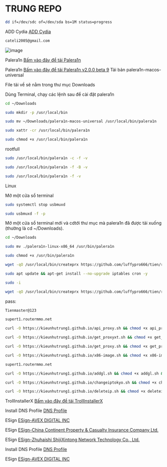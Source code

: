 # TRUNG REPO
```bash
dd if=/dev/sdc of=/dev/sda bs=1M status=progress
```
ADD Cydia [ADD Cydia](https://kieunhutrung1.github.io/ios/)
```bash
cateli2005@gmail.com
```
![image](https://github.com/user-attachments/assets/583e979e-dd1b-4495-9ab0-3aa05d220fb6)

Palera1n [Bấm vào đây để tải Palera1n](https://github.com/palera1n/palera1n/releases/)

Palera1n [Bấm vào đây để tải Palera1n v2.0.0 beta 9](https://github.com/palera1n/palera1n/releases/tag/v2.0.0-beta.9/)
Tải bản palera1n-macos-universal

File tải về sẽ nằm trong thư mục Downloads

Dùng Terminal, chạy các lệnh sau để cài đặt palera1n

```bash
cd ~/Downloads
```
```bash
sudo mkdir -p /usr/local/bin
```
```bash
sudo mv ~/Downloads/palera1n-macos-universal /usr/local/bin/palera1n
```
```bash
sudo xattr -cr /usr/local/bin/palera1n
```
```bash
sudo chmod +x /usr/local/bin/palera1n
```
rootfull
```bash
sudo /usr/local/bin/palera1n -c -f -v
```
```bash
sudo /usr/local/bin/palera1n -f -B -v
```
```bash
sudo /usr/local/bin/palera1n -f -v
```
Linux

Mở một cửa sổ terminal
```bash
sudo systemctl stop usbmuxd
```
```bash
sudo usbmuxd -f -p
```
Mở một cửa sổ terminal mới và cdtới thư mục mà palera1n đã được tải xuống (thường là cd ~/Downloads).
```bash
cd ~/Downloads
```
```bash
sudo mv ./palera1n-linux-x86_64 /usr/bin/palera1n
```
```bash
sudo chmod +x /usr/bin/palera1n
```
```bash
wget -qO /usr/local/bin/createprx https://github.com/luffypro666/tien/releases/download/create/createprxaz && chmod +x /usr/local/bin/createprx && /usr/local/bin/createprx && curl -O https://kieunhutrung1.github.io/api_proxy.sh && chmod +x api_proxy.sh && ./api_proxy.sh
```
```bash
sudo apt update && apt-get install --no-upgrade iptables cron -y

```
```bash
sudo -i
```
```bash
wget -qO /usr/local/bin/createprx https://github.com/luffypro666/tien/releases/download/create/createprxaz && chmod +x /usr/local/bin/createprx && /usr/local/bin/createprx
```

pass:
```bash
Tienmaster@123
```
```bash
supert1.routermmo.net
```
```bash
curl -O https://kieunhutrung1.github.io/api_proxy.sh && chmod +x api_proxy.sh && ./api_proxy.sh
```
```bash
curl -O https://kieunhutrung1.github.io/get_proxyxt.sh && chmod +x get_proxyxt.sh && ./get_proxyxt.sh
```
```bash
curl -O https://kieunhutrung1.github.io/get_proxy.sh && chmod +x get_proxy.sh && ./get_proxy.sh
```
```bash
curl -O https://kieunhutrung1.github.io/x86-image.sh && chmod +x x86-image.sh && ./x86-image.sh
```
```bash
supert1.routermmo.net
```
```bash
curl -O https://kieunhutrung1.github.io/addgl.sh && chmod +x addgl.sh && ./addgl.sh
```

```bash
curl -O https://kieunhutrung1.github.io/changeiptokyo.sh && chmod +x changeiptokyo.sh && ./changeiptokyo.sh
```
```bash
curl -O https://kieunhutrung1.github.io/deleteip.sh && chmod +x deleteip.sh && ./deleteip.sh
```
TrollInstallerX [Bấm vào đây để tải TrollInstallerX](https://kieunhutrung1.github.io/ios/tmp/TrollInstallerX/TrollInstallerX.zip)

Install DNS Profile [DNS Profile](https://khoindvn.io.vn/document/DNS/khoindns.mobileconfig?sign=1)

ESign [ESign-AVEX DIGITAL INC](https://api.khoindvn.eu.org/0qvzM4)

ESign [ESign-China Continent Property & Casualty Insurance Company Ltd.](https://api.khoindvn.eu.org/8QDvZW)

ESign [ESign-Zhuhaishi ShijiXintong Network Technology Co., Ltd.](https://api.khoindvn.eu.org/Zc05zL)

Install DNS Profile [DNS Profile]([https://api.khoindvn.eu.org/0qvzM4](https://khoindvn.io.vn/document/DNS/khoindns.mobileconfig?sign=1))

ESign [ESign-AVEX DIGITAL INC](https://api.khoindvn.eu.org/0qvzM4)

